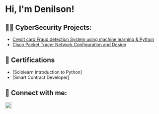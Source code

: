 <h1>Hi, I'm Denilson! </h1>

<h2>👨‍💻 CyberSecurity Projects:</h2>

  - [Credit card Fraud detection System using machine learning & Python](https://github.com/DenilsonCSN/Creditcardfrauddetectionsystem/tree/main)
  - [Cisco Packet Tracer Network Configuration and Design](https://github.com/DenilsonCSN/Cisco-Packet-Tracer-Network-Design/tree/main)

<h2>📄 Certifications</h2>

- [Sololearn Introduction to Python]
- [Smart Contract Developer]

<h2> 🤳 Connect with me:</h2>

[<img align="left" alt="JoshMadakor | LinkedIn" width="22px" src="https://cdn.jsdelivr.net/npm/simple-icons@v3/icons/linkedin.svg" />][linkedin]

[linkedin]: https://www.linkedin.com/in/denilson-costa/

<!--
**joshmadakor1/joshmadakor1** is a ✨ _special_ ✨ repository because its `README.md` (this file) appears on your GitHub profile.

Here are some ideas to get you started:

- 🔭 I’m currently working on ...
- 🌱 I’m currently learning ...
- 👯 I’m looking to collaborate on ...
- 🤔 I’m looking for help with ...
- 💬 Ask me about ...
- 📫 How to reach me: ...
- 😄 Pronouns: ...
- ⚡ Fun fact: ...
-->
